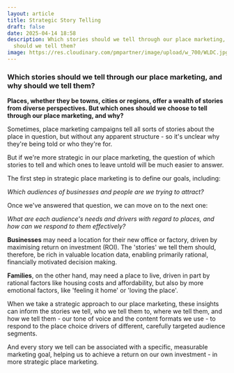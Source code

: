 ```yaml
---
layout: article
title: Strategic Story Telling
draft: false
date: 2025-04-14 18:58
description: Which stories should we tell through our place marketing, and why
  should we tell them?
image: https://res.cloudinary.com/pmpartner/image/upload/w_700/WLDC.jpg
---
```

### Which stories should we tell through our place marketing, and why should we tell them?
**Places, whether they be towns, cities or regions, offer a wealth of stories from diverse perspectives. But which ones should we choose to tell through our place marketing, and why?** 

Sometimes, place marketing campaigns tell all sorts of stories about the place in question, but without any apparent structure - so it's unclear why they're being told or who they're for.

But if we're more strategic in our place marketing, the question of which stories to tell and which ones to leave untold will be much easier to answer. 

The first step in strategic place marketing is to define our goals, including:

*Which audiences of businesses and people are we trying to attract?*

Once we've answered that question, we can move on to the next one:

*What are each audience's needs and drivers with regard to places, and how can we respond to them effectively?* 

**Businesses** may need a location for their new office or factory, driven by maximising return on investment (ROI). The 'stories' we tell them should, therefore, be rich in valuable location data, enabling primarily rational, financially motivated decision making. 

**Families**, on the other hand, may need a place to live, driven in part by rational factors like housing costs and affordability, but also by more emotional factors, like 'feeling it home' or 'loving the place'. 

When we take a strategic approach to our place marketing, these insights can inform the stories we tell, who we tell them to, where we tell them, and how we tell them - our tone of voice and the content formats we use - to respond to the place choice drivers of different, carefully targeted audience segments.

And every story we tell can be associated with a specific, measurable marketing goal, helping us to achieve a return on our own investment - in more strategic place marketing.

